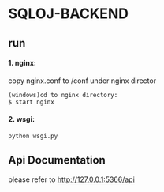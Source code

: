 # SQLOJ-BACKEND

## run

#### 1. nginx:

copy nginx.conf to /conf under nginx director

    (windows)cd to nginx directory:
    $ start nginx

#### 2. wsgi:

    python wsgi.py

## Api Documentation

please refer to http://127.0.0.1:5366/api
